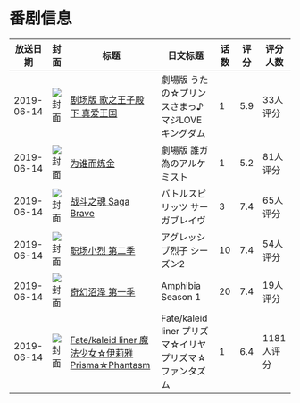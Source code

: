 # 番剧信息

|放送日期|封面|标题|日文标题|话数|评分|评分人数|
|---|---|---|---|---|---|---|
|2019-06-14|![封面](https://lain.bgm.tv/pic/cover/c/27/8d/203863_Nhcuh.jpg)|[剧场版 歌之王子殿下 真爱王国](https://bangumi.tv/subject/203863)|劇場版 うたの☆プリンスさまっ♪ マジLOVEキングダム|1|5.9|33人评分|
|2019-06-14|![封面](https://lain.bgm.tv/pic/cover/c/73/94/237084_VAzrp.jpg)|[为谁而炼金](https://bangumi.tv/subject/237084)|劇場版 誰ガ為のアルケミスト|1|5.2|81人评分|
|2019-06-14|![封面](https://lain.bgm.tv/pic/cover/c/65/5f/270175_S5w25.jpg)|[战斗之魂 Saga Brave](https://bangumi.tv/subject/270175)|バトルスピリッツ サーガブレイヴ|3|7.4|65人评分|
|2019-06-14|![封面](https://lain.bgm.tv/pic/cover/c/81/f7/274601_y595Y.jpg)|[职场小烈 第二季](https://bangumi.tv/subject/274601)|アグレッシブ烈子 シーズン2|10|7.4|54人评分|
|2019-06-14|![封面](https://lain.bgm.tv/pic/cover/c/8f/64/293633_ayXhH.jpg)|[奇幻沼泽 第一季](https://bangumi.tv/subject/293633)|Amphibia Season 1|20|7.4|19人评分|
|2019-06-14|![封面](https://lain.bgm.tv/pic/cover/c/cf/ac/227263_3WG4d.jpg)|[Fate/kaleid liner 魔法少女☆伊莉雅 Prisma☆Phantasm](https://bangumi.tv/subject/227263)|Fate/kaleid liner プリズマ☆イリヤ プリズマ☆ファンタズム|1|6.4|1181人评分|
